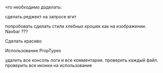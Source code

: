 что необходимо доделать: 


сделать реджект на запросе вгит 


попробовать сделать стили хлебных крошек как на изображении.
Navbar ???


Сделать красиво


Использование PropTypes



удалить все консоль логи и все комментарии. проверить каждый файл. проверить все иконки на использование 

